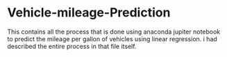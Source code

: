 # Vehicle-mileage-Prediction
This contains all the process that is done using anaconda jupiter notebook to predict the mileage per gallon of vehicles using linear regression.
i had described the entire process in that file itself.
